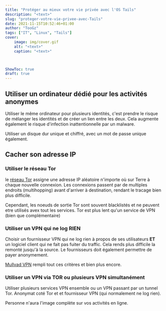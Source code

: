 ```yaml
---
title: "Protéger au mieux votre vie privée avec l'OS Tails"
description: "<text>"
slug: "proteger-votre-vie-privee-avec-Tails"
date: 2021-11-15T10:52:46+01:00
author: "TooGz"
tags: ["IT", "Linux", "Tails"]
cover:
    image: img/cover.gif
    alt: "<text>"
    caption: "<text>"
    


ShowToc: true
draft: true
---
```


## Utiliser un ordinateur dédié pour les activités anonymes

Utiliser le même ordinateur pour plusieurs identités, c'est prendre le risque de mélanger les identités et de créer un lien entre les deux. Cela augmente également le risque d'infection inattentionnelle par un malware.

Utiliser un disque dur unique et chiffré, avec un mot de passe unique également.

## Cacher son adresse IP

### Utiliser le réseau Tor

le [réseau Tor][tor] assigne une adresse IP aléatoire n'importe où sur Terre à chaque nouvelle connexion. Les connexions passent par de multiples endroits (multihopping) avant d'arriver à destination, rendant le tracage bien plus difficile.

Cependant, les noeuds de sortie Tor sont souvent blacklistés et ne peuvent etre utilisés avex tout les services. Tor est plus lent qu'un service de VPN (bien que complémentaire)

### Utiliser un VPN qui ne log RIEN

Choisir un fournisseur VPN qui ne log rien à propos de ses utilisateurs **ET** un logiciel client qui ne fait pas fuiter du traffic. Cela rends plus difficile la remonté jusqu'à la source. Le fournisseurs doit également permettre de payer anonymement.

[Mullvad VPN][mullvad] rempli tout ces critères et bien plus encore.

### Utiliser un VPN via TOR ou plusieurs VPN simultanément

Utiliser plusieurs services VPN ensemble ou un VPN passant par un tunnel Tor. Anonymat coté Tor et et fournisseur VPN (qui normalement ne log rien).

Personne n'aura l'image complète sur vos activités en ligne.





[tor]:https://www.torproject.org "Site du projet Tor"
[mullvad]:https://mullvad.net/fr/ "Site du VPN Mullvad"
